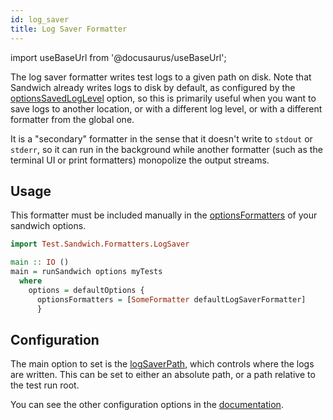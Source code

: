 ```yaml
---
id: log_saver
title: Log Saver Formatter
---
```


import useBaseUrl from '@docusaurus/useBaseUrl';

The log saver formatter writes test logs to a given path on disk. Note that Sandwich already writes logs to disk by default, as configured by the [optionsSavedLogLevel](http://hackage.haskell.org/package/sandwich/docs/Test-Sandwich-Options.html#v:optionsSavedLogLevel) option, so this is primarily useful when you want to save logs to another location, or with a different log level, or with a different formatter from the global one.

It is a "secondary" formatter in the sense that it doesn't write to `stdout` or `stderr`, so it can run in the background while another formatter (such as the terminal UI or print formatters) monopolize the output streams.

## Usage

This formatter must be included manually in the [optionsFormatters](http://hackage.haskell.org/package/sandwich/docs/Test-Sandwich-Options.html#v:optionsFormatters) of your sandwich options.

```haskell
import Test.Sandwich.Formatters.LogSaver

main :: IO ()
main = runSandwich options myTests
  where
    options = defaultOptions {
      optionsFormatters = [SomeFormatter defaultLogSaverFormatter]
      }
```

## Configuration

The main option to set is the [logSaverPath](http://hackage.haskell.org/package/sandwich/docs/Test-Sandwich-Formatters-LogSaver.html#v:logSaverPath), which controls where the logs are written. This can be set to either an absolute path, or a path relative to the test run root.

You can see the other configuration options in the [documentation](http://hackage.haskell.org/package/sandwich/docs/Test-Sandwich-Formatters-LogSaver.html).
